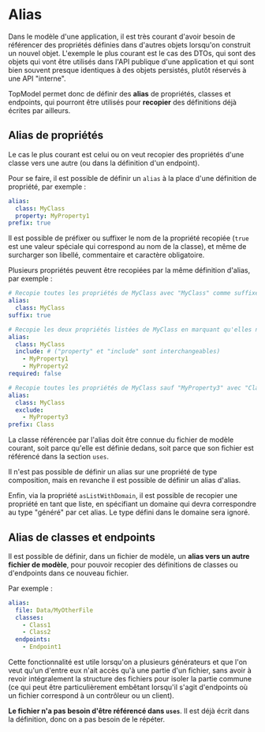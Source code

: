 # Alias

Dans le modèle d'une application, il est très courant d'avoir besoin de référencer des propriétés définies dans d'autres objets lorsqu'on construit un nouvel objet. L'exemple le plus courant est le cas des DTOs, qui sont des objets qui vont être utilisés dans l'API publique d'une application et qui sont bien souvent presque identiques à des objets persistés, plutôt réservés à une API "interne".

TopModel permet donc de définir des **alias** de propriétés, classes et endpoints, qui pourront être utilisés pour **recopier** des définitions déjà écrites par ailleurs.

## Alias de propriétés

Le cas le plus courant est celui ou on veut recopier des propriétés d'une classe vers une autre (ou dans la définition d'un endpoint).

Pour se faire, il est possible de définir un `alias` à la place d'une définition de propriété, par exemple :

```yaml
alias:
  class: MyClass
  property: MyProperty1
prefix: true
```

Il est possible de préfixer ou suffixer le nom de la propriété recopiée (`true` est une valeur spéciale qui correspond au nom de la classe), et même de surcharger son libellé, commentaire et caractère obligatoire.

Plusieurs propriétés peuvent être recopiées par la même définition d'alias, par exemple :

```yaml
# Recopie toutes les propriétés de MyClass avec "MyClass" comme suffixe.
alias:
  class: MyClass
suffix: true

# Recopie les deux propriétés listées de MyClass en marquant qu'elles ne sont pas obligatoires ici.
alias:
  class: MyClass
  include: # ("property" et "include" sont interchangeables)
    - MyProperty1
    - MyProperty2
required: false

# Recopie toutes les propriétés de MyClass sauf "MyProperty3" avec "Class" comme préfixe.
alias:
  class: MyClass
  exclude:
    - MyProperty3
prefix: Class
```

La classe référencée par l'alias doit être connue du fichier de modèle courant, soit parce qu'elle est définie dedans, soit parce que son fichier est référencé dans la section `uses`.

Il n'est pas possible de définir un alias sur une propriété de type composition, mais en revanche il est possible de définir un alias d'alias.

Enfin, via la propriété `asListWithDomain`, il est possible de recopier une propriété en tant que liste, en spécifiant un domaine qui devra correspondre au type "généré" par cet alias. Le type défini dans le domaine sera ignoré.

## Alias de classes et endpoints

Il est possible de définir, dans un fichier de modèle, un **alias vers un autre fichier de modèle**, pour pouvoir recopier des définitions de classes ou d'endpoints dans ce nouveau fichier.

Par exemple :

```yaml
alias:
  file: Data/MyOtherFile
  classes:
    - Class1
    - Class2
  endpoints:
    - Endpoint1
```

Cette fonctionnalité est utile lorsqu'on a plusieurs générateurs et que l'on veut qu'un d'entre eux n'ait accès qu'à une partie d'un fichier, sans avoir à revoir intégralement la structure des fichiers pour isoler la partie commune (ce qui peut être particulièrement embêtant lorsqu'il s'agit d'endpoints où un fichier correspond à un contrôleur ou un client).

**Le fichier n'a pas besoin d'être référencé dans `uses`**. Il est déjà écrit dans la définition, donc on a pas besoin de le répéter.
